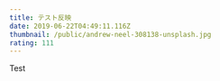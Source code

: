 ```yaml
---
title: テスト反映
date: 2019-06-22T04:49:11.116Z
thumbnail: /public/andrew-neel-308138-unsplash.jpg
rating: 111
---
```

Test
